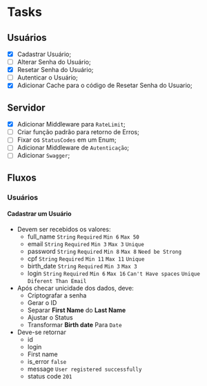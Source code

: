 # Tasks

## Usuários

- [x] Cadastrar Usuário;
- [ ] Alterar Senha do Usuário;
- [x] Resetar Senha do Usuário;
- [ ] Autenticar o Usuário;
- [x] Adicionar Cache para o código de Resetar Senha do Usuario;

## Servidor

- [x] Adicionar Middleware para `RateLimit`;
- [ ] Criar função padrão para retorno de Erros;
- [ ] Fixar os `StatusCodes` em um Enum;
- [ ] Adicionar Middleware de `Autenticação`;
- [ ] Adicionar `Swagger`;

## Fluxos

### Usuários

#### Cadastrar um Usuário

- Devem ser recebidos os valores:
  - full_name `String` `Required` `Min 6` `Max 50`
  - email `String` `Required` `Min 3` `Max 3` `Unique`
  - password `String` `Required` `Min 8` `Max 8` `Need be Strong`
  - cpf `String` `Required` `Min 11` `Max 11` `Unique`
  - birth_date `String` `Required` `Min 3` `Max 3`
  - login `String` `Required` `Min 6` `Max 16` `Can't Have spaces` `Unique` `Diferent Than Email`
- Após checar unicidade dos dados, deve:
  - Criptografar a senha
  - Gerar o ID
  - Separar **First Name** do **Last Name**
  - Ajustar o Status
  - Transformar **Birth date** Para `Date`
- Deve-se retornar
  - id
  - login
  - First name
  - is_error `false`
  - message `User registered successfully`
  - status code `201`
